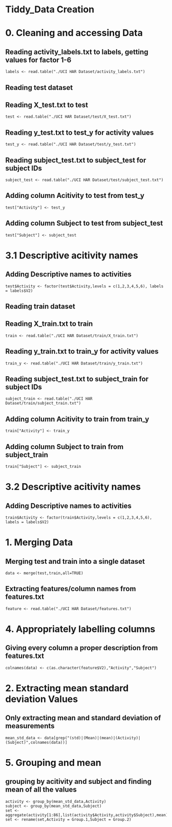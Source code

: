 # Tiddy_Data Creation


# 0. Cleaning and accessing Data

## Reading activity_labels.txt to labels, getting values for factor 1-6 
```
labels <- read.table("./UCI HAR Dataset/activity_labels.txt")
```
## Reading test dataset
## Reading X_test.txt to test 
```
test <- read.table("./UCI HAR Dataset/test/X_test.txt")
```
## Reading y_test.txt to test_y for activity values
```
test_y <- read.table("./UCI HAR Dataset/test/y_test.txt")
```
## Reading subject_test.txt to subject_test for subject IDs
```
subject_test <- read.table("./UCI HAR Dataset/test/subject_test.txt")
```
## Adding column Acitivity to test from test_y
```
test["Activity"] <- test_y
```
## Adding column Subject to test from subject_test
```
test["Subject"] <- subject_test
```
# 3.1 Descriptive acitivity names
## Adding Descriptive names to activities
```
test$Activity <- factor(test$Activity,levels = c(1,2,3,4,5,6), labels = labels$V2)
```

## Reading train dataset
## Reading X_train.txt to train
```
train <- read.table("./UCI HAR Dataset/train/X_train.txt")
```
## Reading y_train.txt to train_y for activity values
```
train_y <- read.table("./UCI HAR Dataset/train/y_train.txt")
```
## Reading subject_test.txt to subject_train for subject IDs
```
subject_train <- read.table("./UCI HAR Dataset/train/subject_train.txt")
```
## Adding column Acitivity to train from train_y
```
train["Activity"] <- train_y
```
## Adding column Subject to train from subject_train
```
train["Subject"] <- subject_train
```
# 3.2 Descriptive acitivity names
## Adding Descriptive names to activities
```
train$Activity <- factor(train$Activity,levels = c(1,2,3,4,5,6), labels = labels$V2)
```

# 1. Merging Data
## Merging test and train into a single dataset
```
data <- merge(test,train,all=TRUE)
```

## Extracting features/column names from features.txt
```
feature <- read.table("./UCI HAR Dataset/features.txt")
```
# 4. Appropriately labelling columns
## Giving every column a proper description from features.txt
```
colnames(data) <- c(as.character(feature$V2),"Activity","Subject")
```

# 2. Extracting mean standard deviation Values
## Only extracting mean and standard deviation of measurements
```
mean_std_data <- data[grep("(std)|(Mean)|(mean)|(Activity)|(Subject)",colnames(data))]
```

# 5. Grouping and mean
## grouping by acitivity and subject and finding mean of all the values
```
activity <- group_by(mean_std_data,Activity)
subject <- group_by(mean_std_data,Subject)
set <- aggregate(activity[1:86],list(activity$Activity,activity$Subject),mean)
set <- rename(set,Activity = Group.1,Subject = Group.2)
```
